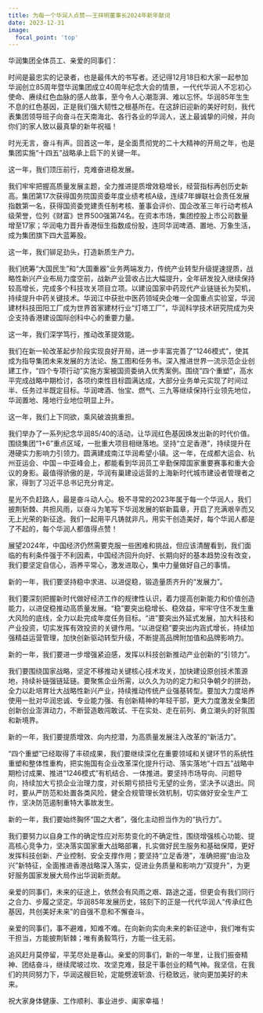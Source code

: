 ```yaml
---
title: 为每一个华润人点赞——王祥明董事长2024年新年献词
date: 2023-12-31
image:
  focal_point: 'top'
---
```


华润集团全体员工、亲爱的同事们：

时间是最忠实的记录者，也是最伟大的书写者。还记得12月18日和大家一起参加华润创立85周年暨华润集团成立40周年纪念大会的情景，一代代华润人不忘初心使命、赓续红色血脉的感人故事，至今令人心潮澎湃、难以忘怀。华润85年生生不息的红色基因，正是我们强大韧性之根基所在。在这辞旧迎新的美好时刻，我代表集团领导班子向奋斗在天南海北、各行各业的华润人，送上最诚挚的问候，并向你们的家人致以最真挚的新年祝福！

<!--more-->

时光无言，奋斗有声。回首这一年，是全面贯彻党的二十大精神的开局之年，也是集团实施“十四五”战略承上启下的关键一年。

这一年，我们顶压前行，克难奋进稳发展。

我们牢牢把握高质量发展主题，全力推进提质增效稳增长，经营指标再创历史新高。集团第17次获得国务院国资委年度业绩考核A级，连续7年蝉联社会责任发展指数第一名，获得国资委党建责任制考核、董事会评价、国企改革三年行动考核A级荣誉，位列《财富》世界500强第74名。在资本市场，集团控股上市公司数量增至17家；华润电力晋升香港恒生指数成份股，连同华润啤酒、置地、万象生活，成为集团旗下四大蓝筹股。

这一年，我们铆足劲头，打造新质生产力。

我们统筹“大国民生”和“大国重器”业务两端发力，传统产业转型升级提速提质，战略性新兴产业布局力度空前，战新产业营收占比大幅提升，全年研发投入继续保持较高增长，完成多个科技攻关项目立项。以建设国家中药现代产业链链长为契机，持续提升中药关键技术。华润江中获批中医药领域央企唯一全国重点实验室，华润建材科技田阳工厂成为世界首家建材行业“灯塔工厂”，华润科学技术研究院成为央企支持香港建设国际创科中心的重要力量。

这一年，我们深学笃行，推动改革提效能。

我们在新一轮改革起步阶段实现良好开局，进一步丰富完善了“1246模式”，使其成为指导集团未来发展的方法论、施工图和任务书。深入推进世界一流示范企业创建工作，“四个专项行动”实施方案被国资委纳入优秀案例。围绕“四个重塑”，高水平完成战略中期检讨，各项约束性目标圆满达成，大部分业务单元实现了时间过半、任务过半既定目标。华润啤酒、怡宝、燃气、三九等继续保持行业领先地位，华润置地、隆地行业地位明显上升。

这一年，我们上下同欲，乘风破浪挑重担。

我们举办了一系列纪念华润85/40的活动，让华润红色基因焕发出新的时代价值。围绕集团“1+6”重点区域，一批重大项目相继落地。坚持“立足香港”，持续提升在港硬实力影响力引领力。圆满建成南江华润希望小镇。这一年，在成都大运会、杭州亚运会、中国－中亚峰会上，都能看到华润员工辛勤保障国家重要赛事和重大会议的身影。最值得骄傲的是，华润有巢建设运营的上海新时代城市建设者管理者之家，得到了习近平总书记充分肯定。

星光不负赶路人，最是奋斗动人心。极不寻常的2023年属于每一个华润人，我们披荆斩棘、共担风雨，以奋斗为笔写下华润发展的崭新篇章，开启了充满艰辛而又无上光荣的新征途。我们一起用平凡铸就非凡，用实干创造美好，每个华润人都是了不起的，每个华润人都值得点赞！

展望2024年，中国经济仍然需要克服一些困难和挑战，但应该清醒看到，我们面临的有利条件强于不利因素，中国经济回升向好、长期向好的基本趋势没有改变，我们要坚定自信心，涵养平常心，激发进取心，集中力量做好自己的事情。

新的一年，我们要坚持稳中求进、以进促稳，锻造量质齐升的“发展力”。

我们要深刻把握新时代做好经济工作的规律性认识，着力提高创新能力和价值创造能力，以进促稳推动高质量发展。“稳”要突出稳增长、稳效益，牢牢守住不发生重大风险的底线，全力以赴完成年度任务目标。“进”要突出外延式发展，加大科技和产业投资，切实发挥有效投资的关键作用。“以进促稳”要突出内涵式增长，持续加强精益运营管理，加快创新驱动转型升级，不断提高品牌附加值和品牌影响力。

新的一年，我们要进一步增强紧迫感，发挥以科技创新推动产业创新的“引领力”。

我们要围绕国家战略，坚定不移推动关键核心技术攻关，加快建设原创技术策源地，持续补链强链延链。要聚焦企业所需，以久久为功的定力和只争朝夕的拼劲，全力以赴培育壮大战略性新兴产业，持续推动传统产业强基转型。要加大力度培养使用一批对华润忠诚、专业能力强、有创新精神的年轻干部，更大力度激发全集团创新创业澎湃动力，不断营造敢闯敢试、干在实处、走在前列、勇立潮头的好氛围和新境界。

新的一年，我们要提质增效、向内挖潜，为高质量发展注入改革的“新活力”。

“四个重塑”已经取得了丰硕成果，我们要继续深化在重要领域和关键环节的系统性重塑和整体性重构，把实施国有企业改革深化提升行动、落实落地“十四五”战略中期检讨成果、推进“1246模式”有机结合、一体推进。要坚持市场导向、问题导向，持续加大亏损企业治理力度，对长期亏损扭亏无望的业务，坚决予以退出。同时，要从严防范和处置各类风险，健全合规管理长效机制，切实做好安全生产工作，坚决防范遏制重特大事故发生。

新的一年，我们要始终胸怀“国之大者”，强化主动担当作为的“执行力”。

我们要努力以自身工作的确定性应对形势变化的不确定性，围绕增强核心功能、提高核心竞争力，坚决落实国家重大战略部署，扎实做好民生服务和基础保障，更好发挥科技创新、产业控制、安全支撑作用；要坚持“立足香港”，准确把握“由治及兴”新特征，全面推进香港战略深入落实，促进业务质量和影响力“双提升”，为更好服务国家发展大局作出华润新贡献。

亲爱的同事们，未来的征途上，依然会有风雨之艰、路途之遥，但更会有我们同行之合力、步履之坚定。华润85年发展历史，铭刻下的正是一代代华润人“传承红色基因，共创美好未来”的自强不息和不懈奋斗。

亲爱的同事们，事不避难，知难不难。在向新向实向未来的新征途中，我们唯有实干担当，方能披荆斩棘；唯有勇毅笃行，方能一往无前。

追风赶月莫停留，平芜尽处是春山。亲爱的同事们，新的一年里，让我们振奋精神、团结奋斗，继续爬坡过坎、攻坚克难，鼓足干事创业的精气神。我坚信，在我们的共同努力下，华润这艘巨轮，定能劈波斩浪、行稳致远，驶向更加美好的未来。

祝大家身体健康、工作顺利、事业进步、阖家幸福！